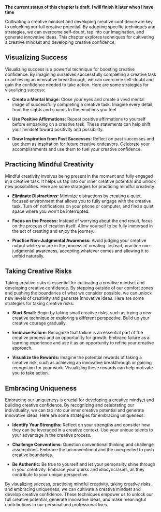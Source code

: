 **The current status of this chapter is draft. I will finish it later when I have time**

Cultivating a creative mindset and developing creative confidence are key to unlocking our full creative potential. By adopting specific techniques and strategies, we can overcome self-doubt, tap into our imagination, and generate innovative ideas. This chapter explores techniques for cultivating a creative mindset and developing creative confidence.

Visualizing Success
-------------------

Visualizing success is a powerful technique for boosting creative confidence. By imagining ourselves successfully completing a creative task or achieving an innovative breakthrough, we can overcome self-doubt and gain the confidence needed to take action. Here are some strategies for visualizing success:

* **Create a Mental Image:** Close your eyes and create a vivid mental image of successfully completing a creative task. Imagine every detail, from the sights and sounds to the emotions you feel.

* **Use Positive Affirmations:** Repeat positive affirmations to yourself before embarking on a creative task. These statements can help shift your mindset toward positivity and possibility.

* **Draw Inspiration from Past Successes:** Reflect on past successes and use them as inspiration for future creative endeavors. Celebrate your accomplishments and use them to fuel your creative confidence.

Practicing Mindful Creativity
-----------------------------

Mindful creativity involves being present in the moment and fully engaged in a creative task. It helps us tap into our inner creative potential and unlock new possibilities. Here are some strategies for practicing mindful creativity:

* **Eliminate Distractions:** Minimize distractions by creating a quiet, focused environment that allows you to fully engage with the creative task. Turn off notifications on your phone or computer, and find a quiet space where you won't be interrupted.

* **Focus on the Process:** Instead of worrying about the end result, focus on the process of creation itself. Allow yourself to be fully immersed in the act of creating and enjoy the journey.

* **Practice Non-Judgmental Awareness:** Avoid judging your creative output while you are in the process of creating. Instead, practice non-judgmental awareness, accepting whatever comes and allowing it to unfold naturally.

Taking Creative Risks
---------------------

Taking creative risks is essential for cultivating a creative mindset and developing creative confidence. By stepping outside of our comfort zones and pushing the boundaries of what we consider possible, we can unlock new levels of creativity and generate innovative ideas. Here are some strategies for taking creative risks:

* **Start Small:** Begin by taking small creative risks, such as trying a new creative technique or exploring a different perspective. Build up your creative courage gradually.

* **Embrace Failure:** Recognize that failure is an essential part of the creative process and an opportunity for growth. Embrace failure as a learning experience and use it as an opportunity to refine your creative approach.

* **Visualize the Rewards:** Imagine the potential rewards of taking a creative risk, such as achieving an innovative breakthrough or gaining recognition for your work. Visualizing these rewards can help motivate you to take action.

Embracing Uniqueness
--------------------

Embracing our uniqueness is crucial for developing a creative mindset and building creative confidence. By recognizing and celebrating our individuality, we can tap into our inner creative potential and generate innovative ideas. Here are some strategies for embracing uniqueness:

* **Identify Your Strengths:** Reflect on your strengths and consider how they can be leveraged in a creative context. Use your unique talents to your advantage in the creative process.

* **Challenge Conventions:** Question conventional thinking and challenge assumptions. Embrace the unconventional and the unexpected to push creative boundaries.

* **Be Authentic:** Be true to yourself and let your personality shine through in your creativity. Embrace your quirks and idiosyncrasies, as they contribute to your unique perspective.

By visualizing success, practicing mindful creativity, taking creative risks, and embracing uniqueness, we can cultivate a creative mindset and develop creative confidence. These techniques empower us to unlock our full creative potential, generate innovative ideas, and make meaningful contributions in our personal and professional lives.
